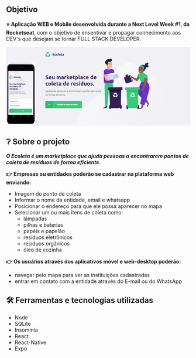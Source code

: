 ## Objetivo
**:star: Aplicação WEB e Mobile desenvolvida durante a Next Level Week #1, da Rocketseat**, com o objetivo de ensentivar e propagar conhecimento aos DEV's que desejam se tornar FULL STACK DEVELOPER.

![](https://github.com/TiagoCiceri/nlw-01/blob/master/apresentacao800x600.png)

## :grey_question: Sobre o projeto
***O Ecoleta é um marketplace que ajuda pessoas a encontrarem pontos de coleta de resíduos de forma eficiente.***

**:point_right: Empresas ou entidades poderão se cadastrar na plataforma web enviando:**
  * Imagem do ponto de coleta
  * Informar o nome da entidade, email e whatsapp
  * Posicionar o endereço para que ele possa aparecer no mapa
  * Selecionar um ou mais ítens de coleta como: 
    - lâmpadas
    - pilhas e baterias
    - papéis e papelão
    - resíduos eletrônicos
    - resíduos orgânicos
    - óleo de cozinha

**:point_right: Os usuários através dos aplicativos móvel e web-desktop poderão:**
  * navegar pelo mapa para ver as instituições cadastradas
  * entrar em contato com a entidade através do E-mail ou do WhatsApp
  
## :hammer_and_wrench: Ferramentas e tecnologias utilizadas
 * Node
 * SQLite
 * Insominia
 * React
 * React-Native
 * Expo
